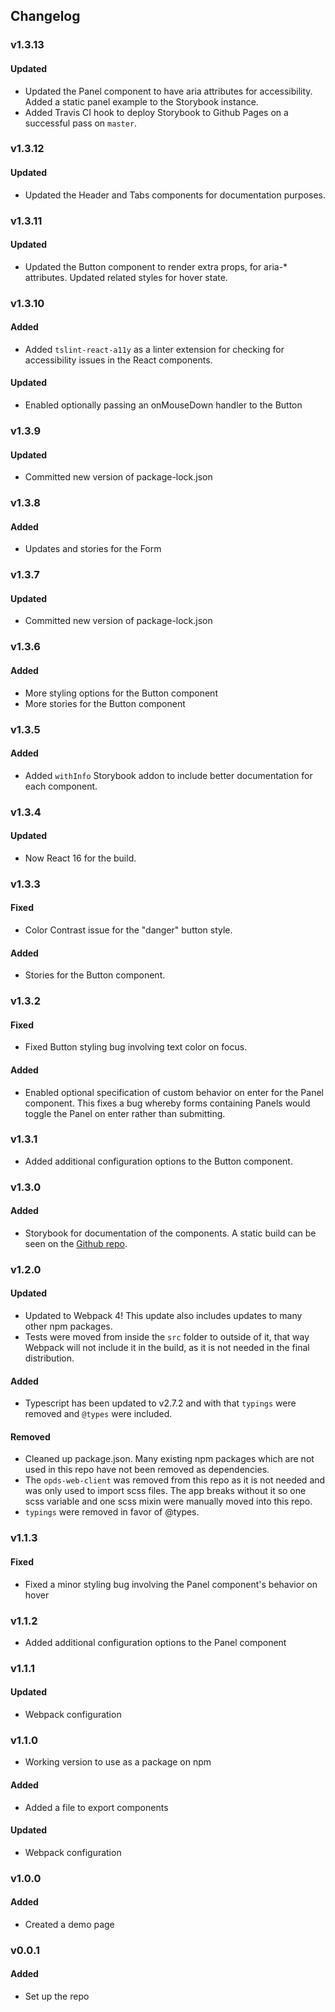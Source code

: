 ## Changelog

### v1.3.13
#### Updated
- Updated the Panel component to have aria attributes for accessibility. Added a static panel example to the Storybook instance.
- Added Travis CI hook to deploy Storybook to Github Pages on a successful pass on `master`.

### v1.3.12
#### Updated
- Updated the Header and Tabs components for documentation purposes.

### v1.3.11
#### Updated
- Updated the Button component to render extra props, for aria-* attributes. Updated related styles for hover state.

### v1.3.10
#### Added
- Added `tslint-react-a11y` as a linter extension for checking for accessibility issues in the React components.
#### Updated
- Enabled optionally passing an onMouseDown handler to the Button

### v1.3.9
#### Updated
- Committed new version of package-lock.json

### v1.3.8
#### Added
- Updates and stories for the Form

### v1.3.7
#### Updated
- Committed new version of package-lock.json

### v1.3.6
#### Added
- More styling options for the Button component
- More stories for the Button component

### v1.3.5
#### Added
- Added `withInfo` Storybook addon to include better documentation for each component.

### v1.3.4
#### Updated
- Now React 16 for the build.

### v1.3.3
#### Fixed
- Color Contrast issue for the "danger" button style.
#### Added
- Stories for the Button component.

### v1.3.2
#### Fixed
- Fixed Button styling bug involving text color on focus.
#### Added
- Enabled optional specification of custom behavior on enter for the Panel component.  This fixes a bug whereby forms containing Panels would toggle the Panel on enter rather than submitting.

### v1.3.1
- Added additional configuration options to the Button component.

### v1.3.0
#### Added
- Storybook for documentation of the components. A static build can be seen on the [Github repo](https://nypl-simplified.github.io/reusable-components/).

### v1.2.0
#### Updated
- Updated to Webpack 4! This update also includes updates to many other npm packages.
- Tests were moved from inside the `src` folder to outside of it, that way Webpack will not include it in the build, as it is not needed in the final distribution.
#### Added
- Typescript has been updated to v2.7.2 and with that `typings` were removed and
`@types` were included.
#### Removed
- Cleaned up package.json. Many existing npm packages which are not used in this repo have not been removed as dependencies.
- The `opds-web-client` was removed from this repo as it is not needed and was only used to import scss files. The app breaks without it so one scss variable and one scss mixin were manually moved into this repo.
- `typings` were removed in favor of @types.

### v1.1.3
#### Fixed
- Fixed a minor styling bug involving the Panel component's behavior on hover

### v1.1.2
- Added additional configuration options to the Panel component

### v1.1.1
#### Updated
- Webpack configuration

### v1.1.0
- Working version to use as a package on npm
#### Added
- Added a file to export components
#### Updated
- Webpack configuration

### v1.0.0
#### Added
- Created a demo page

### v0.0.1
#### Added
- Set up the repo
